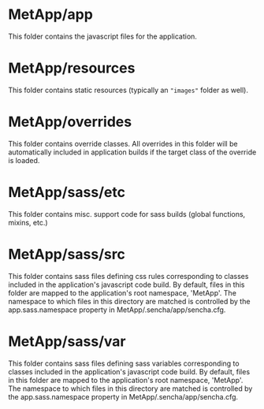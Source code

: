 # MetApp/app

This folder contains the javascript files for the application.

# MetApp/resources

This folder contains static resources (typically an `"images"` folder as well).

# MetApp/overrides

This folder contains override classes. All overrides in this folder will be 
automatically included in application builds if the target class of the override
is loaded.

# MetApp/sass/etc

This folder contains misc. support code for sass builds (global functions, 
mixins, etc.)

# MetApp/sass/src

This folder contains sass files defining css rules corresponding to classes
included in the application's javascript code build.  By default, files in this 
folder are mapped to the application's root namespace, 'MetApp'. The
namespace to which files in this directory are matched is controlled by the
app.sass.namespace property in MetApp/.sencha/app/sencha.cfg. 

# MetApp/sass/var

This folder contains sass files defining sass variables corresponding to classes
included in the application's javascript code build.  By default, files in this 
folder are mapped to the application's root namespace, 'MetApp'. The
namespace to which files in this directory are matched is controlled by the
app.sass.namespace property in MetApp/.sencha/app/sencha.cfg. 

